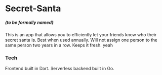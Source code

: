 # Secret-Santa
##### (to be formally named)

This is an app that allows you to efficiently let your friends know who their secret santa is. Best when used annually. Will not assign one person to the same person two years in a row. Keeps it fresh. yeah

### Tech

Frontend built in Dart. Serverless backend built in Go.
